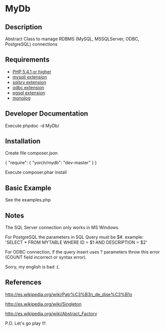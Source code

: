 # MyDb #

## Description ##
Abstract Class to manage RDBMS (MySQL, MSSQLServer, ODBC, PostgreSQL) connections

## Requirements ##
* [PHP 5.4.1 or higher](http://www.php.net/)
* [mysqli extension](http://php.net/manual/en/class.mysqli.php)
* [sqlsrv extension](http://msdn.microsoft.com/en-us/sqlserver/ff657782.aspx/)
* [odbc extension](http://php.net/manual/en/ref.uodbc.php)
* [pgsql extension](http://php.net/manual/en/ref.pgsql.php)
* [monolog](https://github.com/Seldaek/monolog)

## Developer Documentation ##
Execute phpdoc -d MyDb/

## Installation ##
Create file composer.json

{
    "require": {
        "yorch/mydb": "dev-master"
    }
}

Execute composer.phar install

## Basic Example ##
See the examples.php

## Notes ##
The SQL Server connection only works in MS Windows.

For PostgreSQL the parameters in SQL Query must be $#.
example: 'SELECT * FROM MYTABLE WHERE ID = $1 AND DESCRIPTION = $2'

For ODBC connection, if the query insert uses ? parameters throw this error
(COUNT field incorrect or syntax error).

Sorry, my english is bad :(.

## References ##
http://es.wikipedia.org/wiki/Patr%C3%B3n_de_dise%C3%B1o

http://es.wikipedia.org/wiki/Singleton

http://es.wikipedia.org/wiki/Abstract_Factory

P.D. Let's go play !!!




